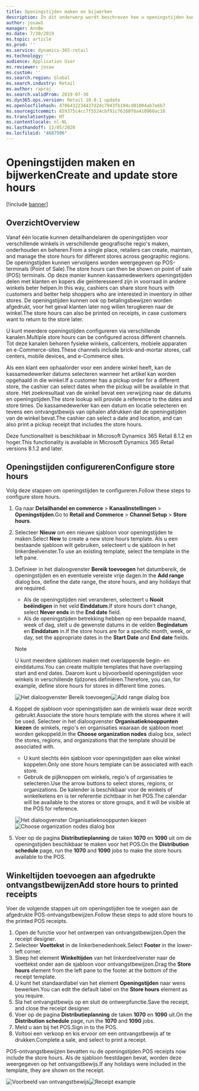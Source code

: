 ```yaml
---
title: Openingstijden maken en bijwerken
description: In dit onderwerp wordt beschreven hoe u openingstijden kunt maken en bijwerken in Commerce Headquarters.
author: josaw1
manager: AnnBe
ms.date: 7/30/2019
ms.topic: article
ms.prod: ''
ms.service: dynamics-365-retail
ms.technology: ''
audience: Application User
ms.reviewer: josaw
ms.custom: ''
ms.search.region: Global
ms.search.industry: Retail
ms.author: rapraj
ms.search.validFrom: 2019-07-30
ms.dyn365.ops.version: Retail 10.0.1 update
ms.openlocfilehash: 4706432234437d2dc7943fb194cd01004ab7e6b7
ms.sourcegitcommit: 659375c4cc7f5524cbf91cf6160f6a410960ac16
ms.translationtype: HT
ms.contentlocale: nl-NL
ms.lasthandoff: 12/05/2020
ms.locfileid: "4687506"
---
```

# <a name="create-and-update-store-hours"></a><span data-ttu-id="269f5-103">Openingstijden maken en bijwerken</span><span class="sxs-lookup"><span data-stu-id="269f5-103">Create and update store hours</span></span>

[!include [banner](../../includes/banner.md)]

## <a name="overview"></a><span data-ttu-id="269f5-104">Overzicht</span><span class="sxs-lookup"><span data-stu-id="269f5-104">Overview</span></span>

<span data-ttu-id="269f5-105">Vanaf één locatie kunnen detailhandelaren de openingstijden voor verschillende winkels in verschillende geografische regio's maken, onderhouden en beheren.</span><span class="sxs-lookup"><span data-stu-id="269f5-105">From a single place, retailers can create, maintain, and manage the store hours for different stores across geographic regions.</span></span> <span data-ttu-id="269f5-106">De openingstijden kunnen vervolgens worden weergegeven op POS-terminals (Point of Sale).</span><span class="sxs-lookup"><span data-stu-id="269f5-106">The store hours can then be shown on point of sale (POS) terminals.</span></span> <span data-ttu-id="269f5-107">Op deze manier kunnen kassamedewerkers openingstijden delen met klanten en kopers die geïnteresseerd zijn in voorraad in andere winkels beter helpen.</span><span class="sxs-lookup"><span data-stu-id="269f5-107">In this way, cashiers can share store hours with customers and better help shoppers who are interested in inventory in other stores.</span></span> <span data-ttu-id="269f5-108">De openingstijden kunnen ook op betalingsbewijzen worden afgedrukt, voor het geval klanten later nog willen terugkeren naar de winkel.</span><span class="sxs-lookup"><span data-stu-id="269f5-108">The store hours can also be printed on receipts, in case customers want to return to the store later.</span></span>

<span data-ttu-id="269f5-109">U kunt meerdere openingstijden configureren via verschillende kanalen.</span><span class="sxs-lookup"><span data-stu-id="269f5-109">Multiple store hours can be configured across different channels.</span></span> <span data-ttu-id="269f5-110">Tot deze kanalen behoren fysieke winkels, callcenters, mobiele apparaten en e-Commerce-sites.</span><span class="sxs-lookup"><span data-stu-id="269f5-110">These channels include brick-and-mortar stores, call centers, mobile devices, and e-Commerce sites.</span></span>

<span data-ttu-id="269f5-111">Als een klant een ophaalorder voor een andere winkel heeft, kan de kassamedewerker datums selecteren wanneer het artikel kan worden opgehaald in die winkel.</span><span class="sxs-lookup"><span data-stu-id="269f5-111">If a customer has a pickup order for a different store, the cashier can select dates when the pickup will be available in that store.</span></span> <span data-ttu-id="269f5-112">Het zoekresultaat van de winkel bevat een verwijzing naar de datums en openingstijden.</span><span class="sxs-lookup"><span data-stu-id="269f5-112">The store lookup will provide a reference to the dates and store times.</span></span> <span data-ttu-id="269f5-113">De kassamedewerker kan een datum en locatie selecteren en tevens een ontvangstbewijs van ophalen afdrukken dat de openingstijden van de winkel bevat.</span><span class="sxs-lookup"><span data-stu-id="269f5-113">The cashier can select a date and location, and can also print a pickup receipt that includes the store hours.</span></span>

<span data-ttu-id="269f5-114">Deze functionaliteit is beschikbaar in Microsoft Dynamics 365 Retail 8.1.2 en hoger.</span><span class="sxs-lookup"><span data-stu-id="269f5-114">This functionality is available in Microsoft Dynamics 365 Retail versions 8.1.2 and later.</span></span>

## <a name="configure-store-hours"></a><span data-ttu-id="269f5-115">Openingstijden configureren</span><span class="sxs-lookup"><span data-stu-id="269f5-115">Configure store hours</span></span>

<span data-ttu-id="269f5-116">Volg deze stappen om openingstijden te configureren.</span><span class="sxs-lookup"><span data-stu-id="269f5-116">Follow these steps to configure store hours.</span></span>

1. <span data-ttu-id="269f5-117">Ga naar **Detailhandel en commerce** \> **Kanaalinstellingen** \> **Openingstijden**.</span><span class="sxs-lookup"><span data-stu-id="269f5-117">Go to **Retail and Commerce** \> **Channel Setup** \> **Store hours**.</span></span>
2. <span data-ttu-id="269f5-118">Selecteer **Nieuw** om een nieuwe sjabloon voor openingstijden te maken.</span><span class="sxs-lookup"><span data-stu-id="269f5-118">Select **New** to create a new store hours template.</span></span> <span data-ttu-id="269f5-119">Als u een bestaande sjabloon wilt gebruiken, selecteert u de sjabloon in het linkerdeelvenster.</span><span class="sxs-lookup"><span data-stu-id="269f5-119">To use an existing template, select the template in the left pane.</span></span>
3. <span data-ttu-id="269f5-120">Definieer in het dialoogvenster **Bereik toevoegen** het datumbereik, de openingstijden en en eventuele vereiste vrije dagen.</span><span class="sxs-lookup"><span data-stu-id="269f5-120">In the **Add range** dialog box, define the date range, the store hours, and any holidays that are required.</span></span>

    - <span data-ttu-id="269f5-121">Als de openingstijden niet veranderen, selecteert u **Nooit beëindigen** in het veld **Einddatum**.</span><span class="sxs-lookup"><span data-stu-id="269f5-121">If store hours don't change, select **Never ends** in the **End date** field.</span></span>
    - <span data-ttu-id="269f5-122">Als de openingstijden betrekking hebben op een bepaalde maand, week of dag, stelt u de gewenste datums in de velden **Begindatum** en **Einddatum** in.</span><span class="sxs-lookup"><span data-stu-id="269f5-122">If the store hours are for a specific month, week, or day, set the appropriate dates in the **Start Date** and **End date** fields.</span></span>

    > [!NOTE]
    > <span data-ttu-id="269f5-123">U kunt meerdere sjablonen maken met overlappende begin- en einddatums.</span><span class="sxs-lookup"><span data-stu-id="269f5-123">You can create multiple templates that have overlapping start and end dates.</span></span> <span data-ttu-id="269f5-124">Daarom kunt u bijvoorbeeld openingstijden voor winkels in verschillende tijdzones definiëren.</span><span class="sxs-lookup"><span data-stu-id="269f5-124">Therefore, you can, for example, define store hours for stores in different time zones.</span></span>

    <span data-ttu-id="269f5-125">![Het dialoogvenster Bereik toevoegen](../dev-itpro/media/Storehours1.png "Het dialoogvenster Bereik toevoegen")</span><span class="sxs-lookup"><span data-stu-id="269f5-125">![Add range dialog box](../dev-itpro/media/Storehours1.png "Add range dialog box")</span></span>

4. <span data-ttu-id="269f5-126">Koppel de sjabloon voor openingstijden aan de winkels waar deze wordt gebruikt.</span><span class="sxs-lookup"><span data-stu-id="269f5-126">Associate the store hours template with the stores where it will be used.</span></span> <span data-ttu-id="269f5-127">Selecteer in het dialoogvenster **Organisatieknooppunten kiezen** de winkels, regio's en organisaties waaraan de sjabloon moet worden gekoppeld.</span><span class="sxs-lookup"><span data-stu-id="269f5-127">In the **Choose organization nodes** dialog box, select the stores, regions, and organizations that the template should be associated with.</span></span>

    - <span data-ttu-id="269f5-128">U kunt slechts één sjabloon voor openingstijden aan elke winkel koppelen.</span><span class="sxs-lookup"><span data-stu-id="269f5-128">Only one store hours template can be associated with each store.</span></span>
    - <span data-ttu-id="269f5-129">Gebruik de pijlknoppen om winkels, regio's of organisaties te selecteren.</span><span class="sxs-lookup"><span data-stu-id="269f5-129">Use the arrow buttons to select stores, regions, or organizations.</span></span> <span data-ttu-id="269f5-130">De kalender is beschikbaar voor de winkels of winkelketens en is ter referentie zichtbaar in het POS.</span><span class="sxs-lookup"><span data-stu-id="269f5-130">The calendar will be available to the stores or store groups, and it will be visible at the POS for reference.</span></span>

    <span data-ttu-id="269f5-131">![Het dialoogvenster Organisatieknooppunten kiezen](../dev-itpro/media/Storehours2.png "Dialoogvenster Organisatieknooppunten kiezen")</span><span class="sxs-lookup"><span data-stu-id="269f5-131">![Choose organization nodes dialog box](../dev-itpro/media/Storehours2.png "Choose organization nodes dialog box")</span></span>

5. <span data-ttu-id="269f5-132">Voer op de pagina **Distributieplanning** de taken **1070** en **1090** uit om de openingstijden beschikbaar te maken voor het POS.</span><span class="sxs-lookup"><span data-stu-id="269f5-132">On the **Distribution schedule** page, run the **1070** and **1090** jobs to make the store hours available to the POS.</span></span>

## <a name="add-store-hours-to-printed-receipts"></a><span data-ttu-id="269f5-133">Winkeltijden toevoegen aan afgedrukte ontvangstbewijzen</span><span class="sxs-lookup"><span data-stu-id="269f5-133">Add store hours to printed receipts</span></span>

<span data-ttu-id="269f5-134">Voer de volgende stappen uit om openingstijden toe te voegen aan de afgedrukte POS-ontvangstbewijzen.</span><span class="sxs-lookup"><span data-stu-id="269f5-134">Follow these steps to add store hours to the printed POS receipts.</span></span>

1. <span data-ttu-id="269f5-135">Open de functie voor het ontwerpen van ontvangstbewijzen.</span><span class="sxs-lookup"><span data-stu-id="269f5-135">Open the receipt designer.</span></span>
2. <span data-ttu-id="269f5-136">Selecteer **Voettekst** in de linkerbenedenhoek.</span><span class="sxs-lookup"><span data-stu-id="269f5-136">Select **Footer** in the lower-left corner.</span></span>
3. <span data-ttu-id="269f5-137">Sleep het element **Winkeltijden** van het linkerdeelvenster naar de voettekst onder aan de sjabloon voor ontvangstbewijzen.</span><span class="sxs-lookup"><span data-stu-id="269f5-137">Drag the **Store hours** element from the left pane to the footer at the bottom of the receipt template.</span></span>
4. <span data-ttu-id="269f5-138">U kunt het standaardlabel van het element **Openingstijden** naar wens bewerken.</span><span class="sxs-lookup"><span data-stu-id="269f5-138">You can edit the default label on the **Store hours** element as you require.</span></span>
5. <span data-ttu-id="269f5-139">Sla het ontvangstbewijs op en sluit de ontwerpfunctie.</span><span class="sxs-lookup"><span data-stu-id="269f5-139">Save the receipt, and close the receipt designer.</span></span>
6. <span data-ttu-id="269f5-140">Voer op de pagina **Distributieplanning** de taken **1070** en **1090** uit.</span><span class="sxs-lookup"><span data-stu-id="269f5-140">On the **Distribution schedule** page, run the **1070** and **1090** jobs.</span></span>
7. <span data-ttu-id="269f5-141">Meld u aan bij het POS.</span><span class="sxs-lookup"><span data-stu-id="269f5-141">Sign in to the POS.</span></span>
8. <span data-ttu-id="269f5-142">Voltooi een verkoop en kis ervoor om een ontvangstbewijs af te drukken.</span><span class="sxs-lookup"><span data-stu-id="269f5-142">Complete a sale, and select to print a receipt.</span></span>

<span data-ttu-id="269f5-143">POS-ontvangstbewijzen bevatten nu de openingstijden.</span><span class="sxs-lookup"><span data-stu-id="269f5-143">POS receipts now include the store hours.</span></span> <span data-ttu-id="269f5-144">Als de sjabloon feestdagen bevat, worden deze weergegeven op het ontvangstbewijs.</span><span class="sxs-lookup"><span data-stu-id="269f5-144">If any holidays were included in the template, they are shown on the receipt.</span></span>

<span data-ttu-id="269f5-145">![Voorbeeld van ontvangstbewijs](../dev-itpro/media/Storehours3.png "Voorbeeld van ontvangstbewijs")</span><span class="sxs-lookup"><span data-stu-id="269f5-145">![Receipt example](../dev-itpro/media/Storehours3.png "Receipt example")</span></span>
